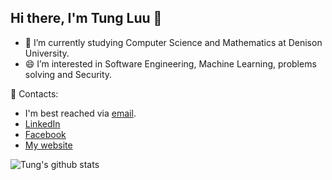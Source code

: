 ## Hi there, I'm Tung Luu 👋

- 🔭 I’m currently studying Computer Science and Mathematics at Denison University.
- 😄 I’m interested in Software Engineering, Machine Learning, problems solving and Security.


📧 Contacts:
- I'm best reached via [email](mailto:luukhanhtung2002@gmail.com).
- [LinkedIn](https://www.linkedin.com/in/tung-luu/)
- [Facebook](https://www.facebook.com/TungKLuu/)
- [My website](https://tung2389.github.io/)
<!--
- 💬 Ask me about ...
- 📫 How to reach me: ...
- 😄 Pronouns: ...
- ⚡ Fun fact: ...
-->


![Tung's github stats](https://github-readme-stats.vercel.app/api?username=tung2389&show_icons=true)

<!-- ![Top Languages](https://github-readme-stats.vercel.app/api/top-langs/?username=tung2389) -->
